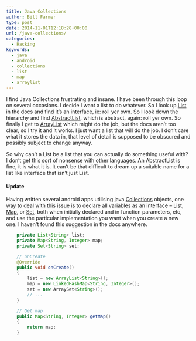 ```yaml
---
title: Java Collections
author: Bill Farmer
type: post
date: 2014-11-01T12:18:28+00:00
url: /java-collections/
categories:
  - Hacking
keywords:
  - java
  - android
  - collections
  - list
  - map
  - arraylist
---
```

I find Java Collections frustrating and insane. I have been through this loop on several occasions. I decide I want a list to do whatever. So I look up [List][1] in the docs and find it&rsquo;s an interface, ie: roll yer own. So I look down the hierarchy and find [AbstractList][2], which is abstract, again: roll yer own. So finally I get to [ArrayList][3] which might do the job, but the docs aren&rsquo;t too clear, so I try it and it works. I just want a list that will do the job. I don&rsquo;t care what it stores the data in, that level of detail is supposed to be obscured and possibly subject to change anyway.

So why can&rsquo;t a List be a list that you can actually do something useful with? I don&rsquo;t get this sort of nonsense with other languages. An AbstractList is fine, it is what it is. It can&rsquo;t be that difficult to dream up a suitable name for a list like interface that isn&rsquo;t just List.

#### Update

Having written several android apps utilising java [Collections][4]
objects, one way to deal with this issue is to declare all variables
as an interface &ndash; [List][1], [Map][5], or [Set][6], both when
initially declared and in function parameters, etc, and use the
particular implementation you want when you create a new one. I
haven't found this suggestion in the docs anywhere.

```java
    private List<String> list;
    private Map<String, Integer> map;
    private Set<String> set;

    // onCreate
    @Override
    public void onCreate()
    {
        list = new ArrayList<String>();
        map = new LinkedHashMap<String, Integer>();
        set = new ArraySet<String>();
        // ...
    }

    // Get map
    public Map<String, Integer> getMap()
    {
        return map;
    }
```

 [1]: http://developer.android.com/reference/java/util/List.html
 [2]: http://developer.android.com/reference/java/util/AbstractList.html
 [3]: http://developer.android.com/reference/java/util/ArrayList.html
 [4]: http://developer.android.com/reference/java/util/Collection.html
 [5]: http://developer.android.com/reference/java/util/Map.html
 [6]: http://developer.android.com/reference/java/util/Set.html
